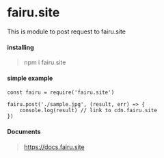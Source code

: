 # fairu.site
This is module to post request to fairu.site

#### installing
> npm i fairu.site

#### simple example
```node
const fairu = require('fairu.site')

fairu.post('./sample.jpg', (result, err) => {
    console.log(result) // link to cdn.fairu.site
})
```

#### Documents
> https://docs.fairu.site
